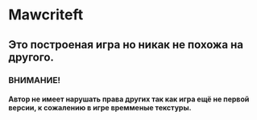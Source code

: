 # Mawcriteft
## Это построеная игра но никак не похожа на другого. 

### ВНИМАНИЕ!
#### Автор не имеет нарушать права других так как игра ещё не первой версии, к сожалению в игре времменые текстуры.
